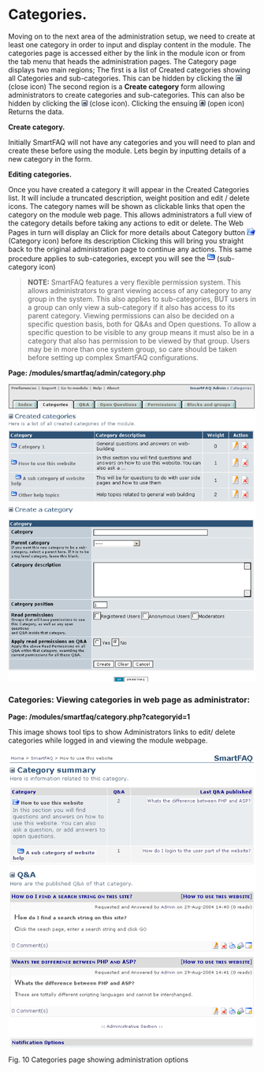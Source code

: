 # Categories.


Moving on to the next area of the administration setup, we need to create at least one category in order to input and display content in the module. The categories page is accessed either by the link in the module icon or from the tab menu that heads the administration pages. The Category page displays two main regions; The first is a list of Created categories showing all Categories and sub-categories. This can be hidden by clicking the ![image001.png](../../assets/close12.gif) (close icon) The second region is a **Create category** form allowing administrators to create categories and sub-categories. This can also be hidden by clicking the ![image001.png](../../assets/close12.gif) (close icon). Clicking the ensuing ![image001.png](../../assets/open12.gif) (open icon) Returns the data.

**Create category.** 

Initially SmartFAQ will not have any categories and you will need to plan and create these before using the module. Lets begin by inputting details of a new category in the form.

**Editing categories.**

Once you have created a category it will appear in the Created Categories list. It will include a truncated description, weight position and edit / delete icons. The category names will be shown as clickable links that open the category on the module web page. This allows administrators a full view of the category details before taking any actions to edit or delete. The Web Pages in turn will display an Click for more details about Category button ![image001.png](../../assets/cat.gif) (Category icon) before its description Clicking this will bring you straight back to the original administration page to continue any actions. This same procedure applies to sub-categories, except you will see the ![image001.png](../../assets/subcat.gif) (sub-category icon)

>**NOTE:** SmartFAQ features a very flexible permission system. This allows administrators to grant viewing access of any category to any group in the system. This also applies to sub-categories, BUT users in a group can only view a sub-category if it also has access to its parent category. Viewing permissions can also be decided on a specific question basis, both for Q&As and Open questions. To allow a specific question to be visible to any group means it must also be in a category that also has permission to be viewed by that group. Users may be in more than one system group, so care should be taken before setting up complex SmartFAQ configurations.

**Page: /modules/smartfaq/admin/category.php**

![image001.png](../../assets/categories.png) 

### Categories: Viewing categories in web page as administrator:

**Page: /modules/smartfaq/category.php?categoryid=1**

This image shows tool tips to show Administrators links to edit/ delete categories while logged in and viewing the module webpage.

![image001.png](../../assets/catedit.png) 

Fig. 10 Categories page showing administration options


